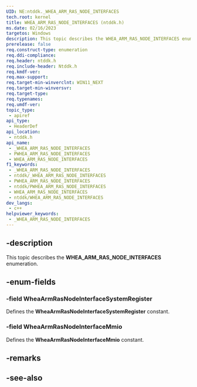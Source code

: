 ```yaml
---
UID: NE:ntddk._WHEA_ARM_RAS_NODE_INTERFACES
tech.root: kernel
title: WHEA_ARM_RAS_NODE_INTERFACES (ntddk.h)
ms.date: 02/16/2023
targetos: Windows
description: This topic describes the WHEA_ARM_RAS_NODE_INTERFACES enumeration.
prerelease: false
req.construct-type: enumeration
req.ddi-compliance: 
req.header: ntddk.h
req.include-header: Ntddk.h
req.kmdf-ver: 
req.max-support: 
req.target-min-winverclnt: WIN11_NEXT
req.target-min-winversvr: 
req.target-type: 
req.typenames: 
req.umdf-ver: 
topic_type:
 - apiref
api_type:
 - HeaderDef
api_location:
 - ntddk.h
api_name:
 - _WHEA_ARM_RAS_NODE_INTERFACES
 - PWHEA_ARM_RAS_NODE_INTERFACES
 - WHEA_ARM_RAS_NODE_INTERFACES
f1_keywords:
 - _WHEA_ARM_RAS_NODE_INTERFACES
 - ntddk/_WHEA_ARM_RAS_NODE_INTERFACES
 - PWHEA_ARM_RAS_NODE_INTERFACES
 - ntddk/PWHEA_ARM_RAS_NODE_INTERFACES
 - WHEA_ARM_RAS_NODE_INTERFACES
 - ntddk/WHEA_ARM_RAS_NODE_INTERFACES
dev_langs:
 - c++
helpviewer_keywords:
 - _WHEA_ARM_RAS_NODE_INTERFACES
---
```


## -description

This topic describes the **WHEA_ARM_RAS_NODE_INTERFACES** enumeration.

## -enum-fields

### -field WheaArmRasNodeInterfaceSystemRegister

Defines the **WheaArmRasNodeInterfaceSystemRegister** constant.

### -field WheaArmRasNodeInterfaceMmio

Defines the **WheaArmRasNodeInterfaceMmio** constant.

## -remarks

## -see-also
